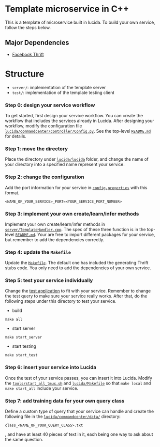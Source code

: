 # Template microservice in C++

This is a template of microservice built in lucida. To build your own service, follow the steps below.

## Major Dependencies

- [Facebook Thrift](https://github.com/facebook/fbthrift)

# Structure

- `server/`: implementation of the template server
- `test/`: implementation of the template testing client

### Step 0: design your service workflow

To get started, first design your service workflow. You can create the workflow that includes the services already in Lucida. After designing your workflow, modify the configuration file [`lucida/commandcenter/controller/Config.py`](../../commandcenter/controllers/Config.py). See the top-level [`README.md`](../../../README.md) for details.

### Step 1: move the directory 

Place the directory under [`lucida/lucida`](../../) folder, and change the name of your directory into a specified name represent your service.

### Step 2: change the configuration

Add the port information for your service in [`config.properties`](../../config.properties) with this format.
```
<NAME_OF_YOUR_SERVICE>_PORT=<YOUR_SERVICE_PORT_NUMBER>
```

### Step 3: implement your own create/learn/infer methods

Implement your own create/learn/infer methods in [`server/TemplateHandler.cpp`](server/TemplateHandler.cpp). The spec of these three function is in the top-level [`README.md`](../../../README.md). Your are free to import different packages for your service, but remember to add the dependencies correctly.

### Step 4: update the `Makefile`

Update the [`Makefile`](Makefile). The default one has included the generating Thrift stubs code. You only need to add the dependencies of your own service.

### Step 5: test your service individually

Change the [test application](test/TemplateClient.cpp) to fit with your service. Remember to change the test query to make sure your service really works. After that, do the following steps under this directory to test your service.

- build 

 ```
 make all
 ```

- start server

 ```
 make start_server
 ```

- start testing

 ```
 make start_test
 ```

### Step 6: insert your service into Lucida

Once the test of your service passes, you can insert it into Lucida. Modify the [`tools/start_all_tmux.sh`](../../../tools/start_all_tmux.sh) and [`lucida/Makefile`](../../Makefile) so that `make local` and `make start_all` include your service.

### Step 7: add training data for your own query class

Define a custom type of query that your service can handle and create the following file in the [`lucida/commandcenter/data/`](../../commandcenter/data/) directory:

```
class_<NAME_OF_YOUR_QUERY_CLASS>.txt
```

, and have at least 40 pieces of text in it, each being one way to ask about the same question.

